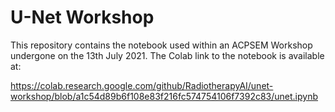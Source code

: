 # U-Net Workshop

This repository contains the notebook used within an ACPSEM Workshop undergone on the 13th July 2021. The Colab link to the notebook is available at:

https://colab.research.google.com/github/RadiotherapyAI/unet-workshop/blob/a1c54d89b6f108e83f216fc574754106f7392c83/unet.ipynb
